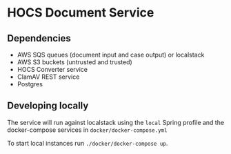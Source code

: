 # HOCS Document Service

## Dependencies
 - AWS SQS queues (document input and case output) or localstack
 - AWS S3 buckets (untrusted and trusted)
 - HOCS Converter service 
 - ClamAV REST service
 - Postgres 
 
 ## Developing locally
 
 The service will run against localstack using the `local` Spring profile and the docker-compose services in `docker/docker-compose.yml`
 
   
 To start local instances run `./docker/docker-compose up`.
